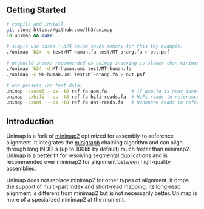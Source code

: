 ## Getting Started
```sh
# compile and install
git clone https://github.com/lh3/unimap
cd unimap && make

# simple use cases (-b24 below saves memory for this toy example)
./unimap -b24 -c test/MT-human.fa test/MT-orang.fa > out.paf

# prebuild index; recommended as unimap indexing is slower than minimap2 indexing
./unimap -b24 -d MT-human.umi test/MT-human.fa
./unimap -c MT-human.umi test/MT-orang.fa > out.paf

# use presets (no test data)
unimap -cxasm5 --cs -t8 ref.fa asm.fa         # if asm.fa is near identical to ref.fa
unimap -cxhifi --cs -t8 ref.fa hifi-reads.fa  # HiFi reads to reference alignment
unimap -cxont  --cs -t8 ref.fa ont-reads.fa   # Nanopore reads to reference alignment
```

## Introduction

Unimap is a fork of [minimap2][mm2] optimized for assembly-to-reference
alignment. It integrates the [minigraph][mg] chaining algorithm and can align
through long INDELs (up to 100kb by default) much faster than minimap2. Unimap
is a better fit for resolving segmental duplications and is recommended over
minimap2 for alignment between high-quality assemblies.

Unimap does not replace minimap2 for other types of alignment. It drops the
support of multi-part index and short-read mapping. Its long-read alignment is
different from minimap2 but is not necessarily better. Unimap is more of a
specialized minimap2 at the moment.

[mm2]: https://github.com/lh3/minimap2
[mg]: https://github.com/lh3/minigraph
